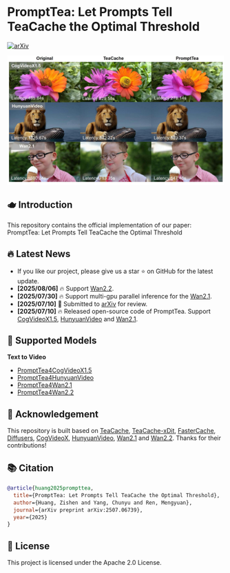 # PromptTea: Let Prompts Tell TeaCache the Optimal Threshold

[![arXiv](https://img.shields.io/badge/Arxiv-2507.06739-b31b1b.svg?logo=arXiv)](http://arxiv.org/abs/2507.06739) 

![cover img](./asset/visual.jpg)

## 🫖 Introduction 
This repository contains the official implementation of our paper: PromptTea: Let Prompts Tell TeaCache the Optimal Threshold

## 🔥 Latest News 
- If you like our project, please give us a star ⭐ on GitHub for the latest update.
- **[2025/08/06]** 🔥 Support [Wan2.2](https://github.com/Wan-Video/Wan2.2).
- **[2025/07/30]** 🔥 Support multi-gpu parallel inference for the [Wan2.1](https://github.com/Wan-Video/Wan2.1).  
- **[2025/07/10]** 🎉 Submitted to [arXiv](http://arxiv.org/abs/2507.06739) for review.  
- **[2025/07/10]** 🔥 Released open-source code of PromptTea. Support [CogVideoX1.5](https://github.com/THUDM/CogVideo), [HunyuanVideo](https://github.com/Tencent/HunyuanVideo) and [Wan2.1](https://github.com/Wan-Video/Wan2.1).  

## 🎉 Supported Models 
**Text to Video**
- [PromptTea4CogVideoX1.5](./PromptTea4CogVideoX1.5/README.md)
- [PromptTea4HunyuanVideo](./PromptTea4HunyuanVideo/README.md)
- [PromptTea4Wan2.1](./PromptTea4Wan2.1/README.md)
- [PromptTea4Wan2.2](./PromptTea4Wan2.2/README.md)


## 💐 Acknowledgement 

This repository is built based on [TeaCache](https://github.com/ali-vilab/TeaCache/tree/main), [TeaCache-xDit](https://github.com/MingXiangL/Teacache-xDiT), [FasterCache](https://github.com/Vchitect/FasterCache), [Diffusers](https://github.com/huggingface/diffusers), [CogVideoX](https://github.com/THUDM/CogVideo), [HunyuanVideo](https://github.com/Tencent/HunyuanVideo), [Wan2.1](https://github.com/Wan-Video/Wan2.1) and [Wan2.2](https://github.com/Wan-Video/Wan2.2). Thanks for their contributions!

## 📚 Citation

```bibtex
@article{huang2025prompttea,
  title={PromptTea: Let Prompts Tell TeaCache the Optimal Threshold},
  author={Huang, Zishen and Yang, Chunyu and Ren, Mengyuan},
  journal={arXiv preprint arXiv:2507.06739},
  year={2025}
}
```
## 📜 License
This project is licensed under the Apache 2.0 License.
